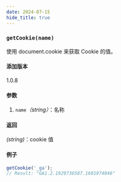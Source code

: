```yaml
---
date: 2024-07-15
hide_title: true
---
```


<h3>
  <code>getCookie(name)</code>
</h3>

使用 document.cookie 来获取 Cookie 的值。

#### 添加版本

1.0.8

#### 参数

1. `name`*（string）*：名称

#### 返回

*(string)*：cookie 值

#### 例子

````javascript
getCookie('_ga');
// Result: "GA1.2.1929736587.1601974046"
````





